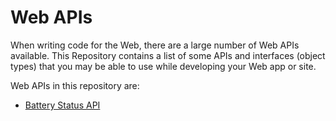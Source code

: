 # Web APIs 

When writing code for the Web, there are a large number of Web APIs available. This Repository contains a list of some APIs and interfaces (object types) that you may be able to use while developing your Web app or site.

Web APIs in this repository are:
- [Battery Status API](/Battery)

